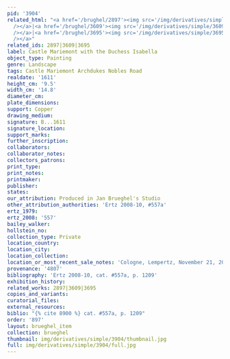 ```yaml
---
pid: '3904'
related_html: "<a href='/brughel/2897'><img src='/img/derivatives/simple/2897/thumbnail.jpg'
  /></a>|<a href='/brughel/3609'><img src='/img/derivatives/simple/3609/thumbnail.jpg'
  /></a>|<a href='/brughel/3695'><img src='/img/derivatives/simple/3695/thumbnail.jpg'
  /></a>"
related_ids: 2897|3609|3695
label: Castle Mariemont with the Duchess Isabella
object_type: Painting
genre: Landscape
tags: Castle Mariemont Archdukes Nobles Road
realdate: '1611'
height_cm: '9.5'
width_cm: '14.8'
diameter_cm: 
plate_dimensions: 
support: Copper
drawing_medium: 
signature: B...1611
signature_location: 
support_marks: 
further_inscription: 
collaborators: 
collaborator_notes: 
collectors_patrons: 
print_type: 
print_notes: 
printmaker: 
publisher: 
states: 
our_attribution: Produced in Jan Brueghel's Studio
other_attribution_authorities: 'Ertz 2008-10, #557a'
ertz_1979: 
ertz_2008: '557'
bailey_walker: 
hollstein_no: 
collection_type: Private
location_country: 
location_city: 
location_collection: 
location_or_most_recent_sale_notes: 'Cologne, Lempertz, November 21, 2009, inv. #1030'
provenance: '4807'
bibliography: 'Ertz 2008-10, cat. #557a, p. 1209'
exhibition_history: 
related_works: 2897|3609|3695
copies_and_variants: 
curatorial_files: 
external_resources: 
biblio: "{% cite 8900 %} cat. #557a, p. 1209"
order: '897'
layout: brueghel_item
collection: brueghel
thumbnail: img/derivatives/simple/3904/thumbnail.jpg
full: img/derivatives/simple/3904/full.jpg
---
```

